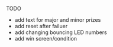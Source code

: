 TODO
- add text for major and minor prizes
- add reset after failuer
- add changing bouncing LED numbers
- add win screen/condition
